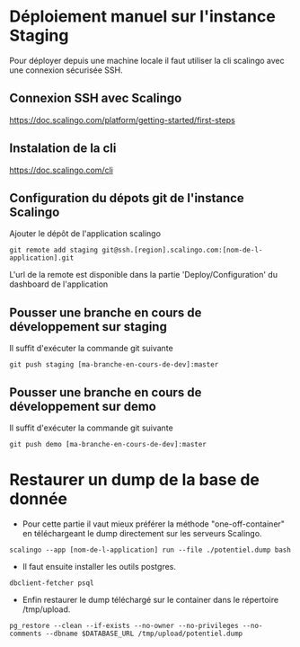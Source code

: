 # Déploiement manuel sur l'instance Staging

Pour déployer depuis une machine locale il faut utiliser la cli scalingo avec une connexion sécurisée SSH.

## Connexion SSH avec Scalingo

https://doc.scalingo.com/platform/getting-started/first-steps

## Instalation de la cli

https://doc.scalingo.com/cli

## Configuration du dépots git de l'instance Scalingo

Ajouter le dépôt de l'application scalingo

`git remote add staging git@ssh.[region].scalingo.com:[nom-de-l-application].git`

L'url de la remote est disponible dans la partie 'Deploy/Configuration' du dashboard de l'application

## Pousser une branche en cours de développement sur staging

Il suffit d'exécuter la commande git suivante

`git push staging [ma-branche-en-cours-de-dev]:master`

## Pousser une branche en cours de développement sur demo

Il suffit d'exécuter la commande git suivante

`git push demo [ma-branche-en-cours-de-dev]:master`

# Restaurer un dump de la base de donnée

- Pour cette partie il vaut mieux préférer la méthode "one-off-container" en téléchargeant le dump directement sur les serveurs Scalingo.

`scalingo --app [nom-de-l-application] run --file ./potentiel.dump bash`

- Il faut ensuite installer les outils postgres.

`dbclient-fetcher psql`

- Enfin restaurer le dump téléchargé sur le container dans le répertoire /tmp/upload.

`pg_restore --clean --if-exists --no-owner --no-privileges --no-comments --dbname $DATABASE_URL /tmp/upload/potentiel.dump`
